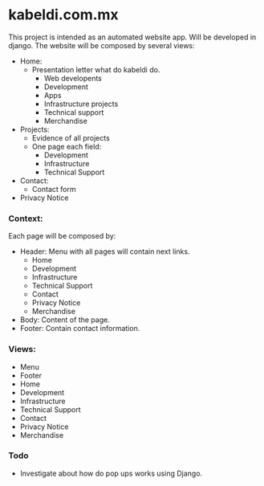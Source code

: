 # kabeldi.com.mx
This project is intended as an automated website app.
Will be developed in django.
The website will be composed by several views:
- Home:
    - Presentation letter what do kabeldi do.
        - Web developents
        - Development
        - Apps
        - Infrastructure projects
        - Technical support
        - Merchandise
- Projects:
    - Evidence of all projects
    - One page each field:
        - Development
        - Infrastructure
        - Technical Support
- Contact:
    - Contact form
- Privacy Notice

### Context:
Each page will be composed by:
- Header: Menu with all pages will contain next links.
    - Home
    - Development
    - Infrastructure
    - Technical Support
    - Contact
    - Privacy Notice
    - Merchandise
- Body: Content of the page.
- Footer: Contain contact information.

### Views:
- Menu
- Footer
- Home
- Development
- Infrastructure
- Technical Support
- Contact
- Privacy Notice
- Merchandise

### Todo
- Investigate about how do pop ups works using Django.